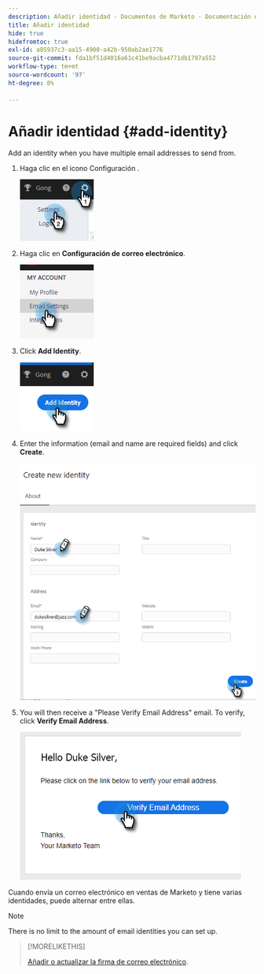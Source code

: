 ```yaml
---
description: Añadir identidad - Documentos de Marketo - Documentación del producto
title: Añadir identidad
hide: true
hidefromtoc: true
exl-id: a85937c3-aa15-4900-a42b-950ab2ae1776
source-git-commit: fda1bf51d4016a61c41be9acba4771db1797a552
workflow-type: tm+mt
source-wordcount: '97'
ht-degree: 0%

---
```


# Añadir identidad {#add-identity}

Add an identity when you have multiple email addresses to send from.

1. Haga clic en el icono Configuración .

   ![](assets/add-identity-1.png)

1. Haga clic en **Configuración de correo electrónico**.

   ![](assets/add-identity-2.png)

1. Click **Add Identity**.

   ![](assets/add-identity-3.png)

1. Enter the information (email and name are required fields) and click **Create**.

   ![](assets/add-identity-4.png)

1. You will then receive a &quot;Please Verify Email Address&quot; email. To verify, click **Verify Email Address**.

   ![](assets/add-identity-5.png)

Cuando envía un correo electrónico en ventas de Marketo y tiene varias identidades, puede alternar entre ellas.

>[!NOTE]
>
>There is no limit to the amount of email identities you can set up.

>[!MORELIKETHIS]
>
>[Añadir o actualizar la firma de correo electrónico](/help/marketo/product-docs/marketo-sales-insight/actions/getting-started/email-settings/add-or-update-your-email-signature.md).
